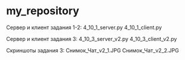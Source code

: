# my_repository
Сервер и клиент задания 1-2:
4_10_1_server.py
4_10_1_client.py

Сервер и клиент задания 3:
4_10_3_server_v2.py
4_10_3_client_v2.py

Скриншоты задания 3:
Снимок_Чат_v2_1.JPG
Снимок_Чат_v2_2.JPG
